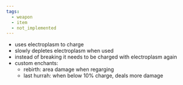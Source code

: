 ```yaml
---
tags:
  - weapon
  - item
  - not_implemented
---
```

- uses electroplasm to charge
- slowly depletes electroplasm when used
- instead of breaking it needs to be charged with electroplasm again
- custom enchants:
  - rebirth: area damage when regarging
  - last hurrah: when below 10% charge, deals more damage